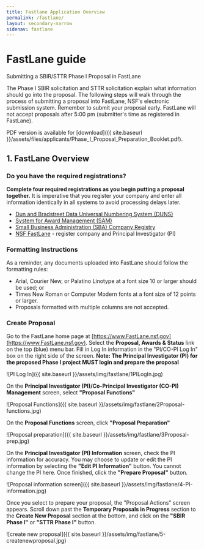 ```yaml
---
title: Fastlane Application Overview
permalink: /fastlane/
layout: secondary-narrow
sidenav: fastlane
---
```

# FastLane guide

Submitting a SBIR/STTR Phase I Proposal in FastLane

The Phase I SBIR solicitation and STTR solicitation explain what information should go into the proposal. The following steps will walk through the process of submitting a proposal into FastLane, NSF's electronic submission system. Remember to submit your proposal early. FastLane will not accept proposals after 5:00 pm (submitter's time as registered in FastLane).

PDF version is available for [download]({{ site.baseurl }}/assets/files/applicants/Phase_I_Proposal_Preparation_Booklet.pdf).

## 1. FastLane Overview

### Do you have the required registrations?

**Complete four required registrations as you begin putting a proposal together.** It is imperative that you register your company and enter all information identically in all systems to avoid processing delays later.

* [Dun and Bradstreet Data Universal Numbering System (DUNS)](https://www.nsf.gov/cgi-bin/good-bye?https://iupdate.dnb.com/iUpdate/viewiUpdateHome.htm)
* [System for Award Management (SAM)](https://www.sam.gov/portal/public/SAM)
* [Small Business Administration (SBA) Company Registry](https://www.sbir.gov/registration)
* [NSF FastLane](https://www.fastlane.nsf.gov/n1/N1AddInst.html) - register company and Principal Investigator (PI)

### Formatting Instructions

As a reminder, any documents uploaded into FastLane should follow the formatting rules:

- Arial, Courier New, or Palatino Linotype at a font size 10 or larger should be used; or
- Times New Roman or Computer Modern fonts at a font size of 12 points or larger.
- Proposals formatted with multiple columns are not accepted.

### Create Proposal

Go to the FastLane home page at [https://www.FastLane.nsf.gov](https://www.FastLane.nsf.gov).
Select the **Proposal, Awards & Status** link on the top (blue) menu bar.
Fill in Log In information in the "PI/CO-PI Log In" box on the right side of the screen.
**Note: The Principal Investigator (PI) for the proposed Phase I project MUST login and prepare the proposal**

![PI Log In]({{ site.baseurl }}/assets/img/fastlane/1PILogIn.jpg)

On the **Principal Investigator (PI)/Co-Principal Investigator (CO-PI) Management** screen, select **"Proposal Functions"**

![Proposal Functions]({{ site.baseurl }}/assets/img/fastlane/2Proposal-functions.jpg)

On the **Proposal Functions** screen, click **"Proposal Preparation"**

![Proposal preparation]({{ site.baseurl }}/assets/img/fastlane/3Proposal-prep.jpg)

On the **Principal Investigator (PI) Information** screen, check the PI information for accuracy. You may choose to update or edit the PI information by selecting the **"Edit PI Information"** button. You cannot change the PI here. Once finished, click the **"Prepare Proposal"** button.

![Proposal information screen]({{ site.baseurl }}/assets/img/fastlane/4-PI-information.jpg)

Once you select to prepare your proposal, the "Proposal Actions" screen appears.
Scroll down past the **Temporary Proposals in Progress** section to the **Create New Proposal** section at the bottom, and click on the **"SBIR Phase I"** or **"STTR Phase I"** button.

![create new proposal]({{ site.baseurl }}/assets/img/fastlane/5-createnewproposal.jpg)
